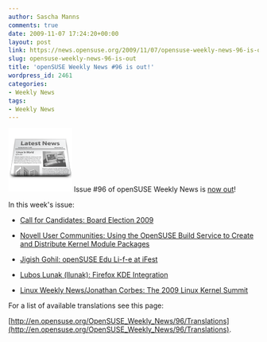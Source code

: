 ```yaml
---
author: Sascha Manns
comments: true
date: 2009-11-07 17:24:20+00:00
layout: post
link: https://news.opensuse.org/2009/11/07/opensuse-weekly-news-96-is-out/
slug: opensuse-weekly-news-96-is-out
title: 'openSUSE Weekly News #96 is out!'
wordpress_id: 2461
categories:
- Weekly News
tags:
- Weekly News
---
```


![news](/wp-content/uploads/2007/11/knewsticker.png) Issue #96 of openSUSE Weekly News is [now out](http://en.opensuse.org/OpenSUSE_Weekly_News/96)!

In this week's issue:







	
  * [Call for Candidates: Board Election 2009](http://en.opensuse.org/OpenSUSE_Weekly_News/96#Announcements)

	
  * [Novell User Communities: Using the OpenSUSE Build Service to Create and Distribute Kernel Module Packages](http://en.opensuse.org/OpenSUSE_Weekly_News/96#Tips_and_Tricks)

	
  * [Jigish Gohil: openSUSE Edu Li-f-e at iFest](http://en.opensuse.org/OpenSUSE_Weekly_News/96#Projects_Corner)

	
  * [Lubos Lunak (llunak): Firefox KDE Integration](http://en.opensuse.org/OpenSUSE_Weekly_News/96#Planet_SUSE)

	
  * [Linux Weekly News/Jonathan Corbes: The 2009 Linux Kernel Summit](http://en.opensuse.org/OpenSUSE_Weekly_News/96#On_the_Web)


For a list of available translations see this page:

[http://en.opensuse.org/OpenSUSE_Weekly_News/96/Translations](http://en.opensuse.org/OpenSUSE_Weekly_News/96/Translations).
